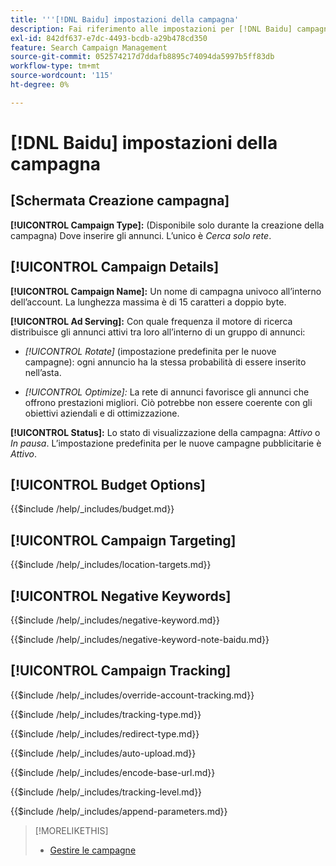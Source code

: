 ```yaml
---
title: '''[!DNL Baidu] impostazioni della campagna'
description: Fai riferimento alle impostazioni per [!DNL Baidu] campagne.
exl-id: 842df637-e7dc-4493-bcdb-a29b478cd350
feature: Search Campaign Management
source-git-commit: 052574217d7ddafb8895c74094da5997b5ff83db
workflow-type: tm+mt
source-wordcount: '115'
ht-degree: 0%

---
```


# [!DNL Baidu] impostazioni della campagna

## \[Schermata Creazione campagna\]

**[!UICONTROL Campaign Type]:** (Disponibile solo durante la creazione della campagna) Dove inserire gli annunci. L’unico è *Cerca solo rete*.

## [!UICONTROL Campaign Details]

**[!UICONTROL Campaign Name]:** Un nome di campagna univoco all’interno dell’account. La lunghezza massima è di 15 caratteri a doppio byte.

**[!UICONTROL Ad Serving]:**
Con quale frequenza il motore di ricerca distribuisce gli annunci attivi tra loro all’interno di un gruppo di annunci:

* *[!UICONTROL Rotate]* (impostazione predefinita per le nuove campagne): ogni annuncio ha la stessa probabilità di essere inserito nell’asta.

* *[!UICONTROL Optimize]:*  La rete di annunci favorisce gli annunci che offrono prestazioni migliori. Ciò potrebbe non essere coerente con gli obiettivi aziendali e di ottimizzazione.

**[!UICONTROL Status]:** Lo stato di visualizzazione della campagna: *Attivo* o *In pausa*. L’impostazione predefinita per le nuove campagne pubblicitarie è *Attivo*.

## [!UICONTROL Budget Options]

<!-- **[!UICONTROL Budget]:** -->

{{$include /help/_includes/budget.md}}

## [!UICONTROL Campaign Targeting]

<!-- **[!UICONTROL Location Targets]:** -->

{{$include /help/_includes/location-targets.md}}

## [!UICONTROL Negative Keywords]

<!-- **[!UICONTROL Campaign Negative Keywords]:** -->

{{$include /help/_includes/negative-keyword.md}}

<!-- Note for **[!UICONTROL Campaign Negative Keywords]:** -->

{{$include /help/_includes/negative-keyword-note-baidu.md}}

## [!UICONTROL Campaign Tracking]

<!-- **[!UICONTROL Override Account Tracking]:** -->

{{$include /help/_includes/override-account-tracking.md}}

<!-- **[!UICONTROL Tracking Type]:** -->

{{$include /help/_includes/tracking-type.md}}

<!-- **[!UICONTROL Redirect Type]:** -->

{{$include /help/_includes/redirect-type.md}}

<!-- **[!UICONTROL Auto Upload]:** -->

{{$include /help/_includes/auto-upload.md}}

<!-- **[!UICONTROL Encode Base URL]:** -->

{{$include /help/_includes/encode-base-url.md}}

<!-- **[!UICONTROL Tracking Level]:** -->

{{$include /help/_includes/tracking-level.md}}

<!-- **[!UICONTROL Append Parameters]:** -->

{{$include /help/_includes/append-parameters.md}}

>[!MORELIKETHIS]
>
>* [Gestire le campagne](/help/search-social-commerce/campaign-management/campaigns/campaign-manage.md)
